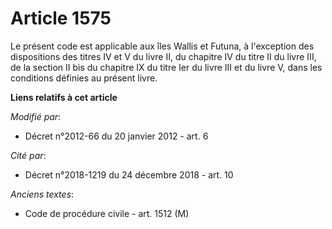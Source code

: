 # Article 1575

Le présent code est applicable aux îles Wallis et Futuna, à l'exception des dispositions des titres IV et V du livre II, du
chapitre IV du titre II du livre III, de la section II bis du chapitre IX du titre Ier du livre III et du livre V, dans les
conditions définies au présent livre.

**Liens relatifs à cet article**

_Modifié par_:

  - Décret n°2012-66 du 20 janvier 2012 - art. 6

_Cité par_:

  - Décret n°2018-1219 du 24 décembre 2018 - art. 10

_Anciens textes_:

  - Code de procédure civile - art. 1512 (M)
